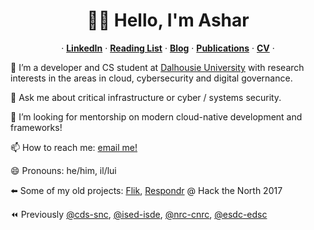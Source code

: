 <p align="center">
  <h1 align="center">👋🏽 Hello, I'm Ashar</h1>
  
  <p align="center">
  &middot;
    <a href="https://www.linkedin.com/in/asharsahmed/"><strong>LinkedIn</strong></a>
  &middot;
    <a href="https://github.com/asharahmed/asharahmed/blob/main/ReadingList.md"><strong>Reading List</strong></a>
  &middot;
  <a href="https://blog.aahmed.ca/posts/"><strong>Blog</strong></a>
  &middot;
  <a href="https://web.cs.dal.ca/~ashar/publications.html"><strong>Publications</strong></a>
  &middot;
  <a href="https://web.cs.dal.ca/~ashar/cv.pdf"><strong>CV</strong></a>
  &middot;
  </p>
</p>
<p>
 🔭 I’m a developer and CS student at <a href="https://dal.ca">Dalhousie University</a> with research interests in the areas in cloud, cybersecurity and digital governance.        
 
 💬 Ask me about critical infrastructure or cyber / systems security. 
 
 🤔 I’m looking for mentorship on modern cloud-native development and frameworks!     
 
 📫 How to reach me: [email me!](mailto:ashar@dal.ca)       
 
 😄 Pronouns: he/him, il/lui   
  
 <p>
   
 ⬅️ Some of my old projects: [Flik](https://i.asharahmed.com/), [Respondr](https://devpost.com/software/respondr) @ Hack the North 2017      
   
 ⏪ Previously [@cds-snc](https://github.com/cds-snc), [@ised-isde](https://github.com/ised-isde-canada), [@nrc-cnrc](https://github.com/nrc-cnrc), [@esdc-edsc](https://github.com/esdc-edsc) 
   
   </p>
 </p>
<!--
**asharahmed/asharahmed** is a ✨ _special_ ✨ repository because its `README.md` (this file) appears on your GitHub profile.

Here are some ideas to get you started:

- 
-
- 👯 I’m looking to collaborate on ...
- 
- 
-
- 
- ⚡ Fun fact: ...
-->
